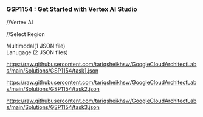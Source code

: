 ### GSP1154 :  Get Started with Vertex AI Studio 

//Vertex AI

//Select Region 

Multimodal(1 JSON file)  
Lanugage (2 JSON files)

https://raw.githubusercontent.com/tariqsheikhsw/GoogleCloudArchitectLabs/main/Solutions/GSP1154/task1.json

https://raw.githubusercontent.com/tariqsheikhsw/GoogleCloudArchitectLabs/main/Solutions/GSP1154/task2.json

https://raw.githubusercontent.com/tariqsheikhsw/GoogleCloudArchitectLabs/main/Solutions/GSP1154/task3.json
